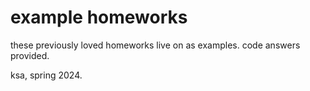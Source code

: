 # example homeworks

these previously loved homeworks live on as examples. code answers provided.

ksa, spring 2024.
